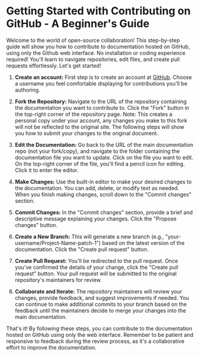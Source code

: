# Getting Started with Contributing on GitHub - A Beginner's Guide
Welcome to the world of open-source collaboration! This step-by-step guide will show you how to contribute to documentation hosted on GitHub, using only the Github web interface. No installation or coding experience required! You'll learn to navigate repositories, edit files, and create pull requests effortlessly. Let's get started!

1. **Create an account:** First step is to create an account at [GitHub](https://github.com/join). Choose a username you feel comfortable displaying for contributions you'll be authoring.

2. **Fork the Repository:** Navigate to the URL of the repository containing the documentation you want to contribute to. Click the "Fork" button in the top-right corner of the repository page. Note: This creates a personal copy under your account, any changes you make to this fork will not be reflected to the original site. The following steps will show you how to submit your changes to the original document.

3. **Edit the Documentation:** Go back to the URL of the main documentation repo (not your fork/copy), and navigate to the folder containing the documentation file you want to update. Click on the file you want to edit. On the top-right corner of the file, you'll find a pencil icon for editing. Click it to enter the editor.
   
4. **Make Changes:** Use the built-in editor to make your desired changes to the documentation. You can add, delete, or modify text as needed. When you finish making changes, scroll down to the "Commit changes" section.

5. **Commit Changes:** In the "Commit changes" section, provide a brief and descriptive message explaining your changes. Click the "Propose changes" button.

6. **Create a New Branch:** This will generate a new branch (e.g., "your-username/Project-Name-patch-1") based on the latest version of the documentation. Click the "Create pull request" button.

7. **Create Pull Request:** You'll be redirected to the pull request. Once you've confirmed the details of your change, click the "Create pull request" button. Your pull request will be submitted to the original repository's maintainers for review.

8. **Collaborate and Iterate:** The repository maintainers will review your changes, provide feedback, and suggest improvements if needed. You can continue to make additional commits to your branch based on the feedback until the maintainers decide to merge your changes into the main documentation.

That's it! By following these steps, you can contribute to the documentation hosted on GitHub using only the web interface. Remember to be patient and responsive to feedback during the review process, as it's a collaborative effort to improve the documentation.
